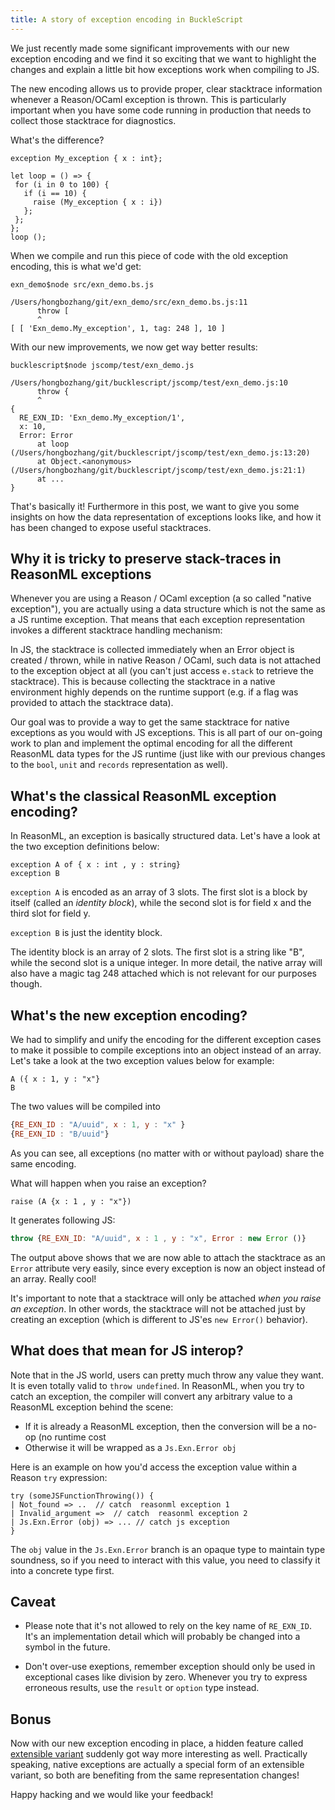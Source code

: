 ```yaml
---
title: A story of exception encoding in BuckleScript
---
```


We just recently made some significant improvements with our new exception encoding and we find it so exciting that we want to highlight the changes and explain a little bit how exceptions work when compiling to JS.

The new encoding allows us to provide proper, clear stacktrace information whenever a Reason/OCaml exception is thrown. This is particularly important when you have some code running in production that needs to collect those stacktrace for diagnostics.

What's the difference? 

```reasonml
exception My_exception { x : int};

let loop = () => {
 for (i in 0 to 100) {
   if (i == 10) {
     raise (My_exception { x : i})
   };
 };
};
loop ();
```

When we compile and run this piece of code with the old exception encoding, this is what we'd get:

```
exn_demo$node src/exn_demo.bs.js 

/Users/hongbozhang/git/exn_demo/src/exn_demo.bs.js:11
      throw [
      ^
[ [ 'Exn_demo.My_exception', 1, tag: 248 ], 10 ]
```

With our new improvements, we now get way better results:

```
bucklescript$node jscomp/test/exn_demo.js

/Users/hongbozhang/git/bucklescript/jscomp/test/exn_demo.js:10
      throw {
      ^
{
  RE_EXN_ID: 'Exn_demo.My_exception/1',
  x: 10,
  Error: Error
      at loop (/Users/hongbozhang/git/bucklescript/jscomp/test/exn_demo.js:13:20)
      at Object.<anonymous> (/Users/hongbozhang/git/bucklescript/jscomp/test/exn_demo.js:21:1)
      at ...
}
```

That's basically it! Furthermore in this post, we want to give you some insights on how the data representation of exceptions looks like, and how it has been changed to expose useful stacktraces.

## Why it is tricky to preserve stack-traces in ReasonML exceptions

Whenever you are using a Reason / OCaml exception (a so called "native exception"), you are actually using a data structure which is not the same as a JS runtime exception. That means that each exception representation invokes a different stacktrace handling mechanism:

In JS, the stacktrace is collected immediately when an Error object is created / thrown, while in native Reason / OCaml, such data is not attached to the exception object at all (you can't just access `e.stack` to retrieve the stacktrace). This is because collecting the stacktrace in a native environment highly depends on the runtime support (e.g. if a flag was provided to attach the stacktrace data).

Our goal was to provide a way to get the same stacktrace for native exceptions as you would with JS exceptions. This is all part of our on-going work to plan and implement the optimal encoding for all the different ReasonML data types for the JS runtime (just like with our previous changes to the `bool`, `unit` and `records` representation as well).

## What's the classical ReasonML exception encoding?

In ReasonML, an exception is basically structured data. Let's have a look at the two exception definitions below:

```reasonml
exception A of { x : int , y : string}
exception B
```

`exception A` is encoded as an array of 3 slots. The first slot is a block by itself (called an *identity block*), while the second slot is for field x and the third slot for field y.

`exception B` is just the identity block.

The identity block is an array of 2 slots. The first slot is a string like "B", while the second slot is a unique integer. 
In more detail, the native array will also have a magic tag 248 attached which is not relevant for our purposes though.

## What's the new exception encoding?

We had to simplify and unify the encoding for the different exception cases to make it possible to compile exceptions into an object instead of an array. Let's take a look at the two exception values below for example:

```reasonml
A ({ x : 1, y : "x"}
B
```

The two values will be compiled into

```js
{RE_EXN_ID : "A/uuid", x : 1, y : "x" }
{RE_EXN_ID : "B/uuid"}
```
As you can see, all exceptions (no matter with or without payload) share the same encoding.

What will happen when you raise an exception?

```reasonml
raise (A {x : 1 , y : "x"})
````

It generates following JS:

```js
throw {RE_EXN_ID: "A/uuid", x : 1 , y : "x", Error : new Error ()}
```

The output above shows that we are now able to attach the stacktrace as an `Error` attribute very easily, since every exception is now an object instead of an array. Really cool!

It's important to note that a stacktrace will only be attached *when you raise an exception*. In other words, the stacktrace will not be attached just by creating an exception (which is different to JS'es `new Error()` behavior).

## What does that mean for JS interop?

Note that in the JS world, users can pretty much throw any value they want. It is even totally valid to `throw undefined`. In ReasonML, when you try to catch an exception, the compiler will convert any arbitrary value to a ReasonML exception behind the scene:

- If it is already a ReasonML exception, then the conversion will be a no-op (no runtime cost
- Otherwise it will be wrapped as a `Js.Exn.Error obj`

Here is an example on how you'd access the exception value within a Reason `try` expression:

```reasonml
try (someJSFunctionThrowing()) {
| Not_found => ..  // catch  reasonml exception 1 
| Invalid_argument =>  // catch  reasonml exception 2
| Js.Exn.Error (obj) => ... // catch js exception
}
```

The `obj` value in the `Js.Exn.Error` branch is an opaque type to maintain type soundness, so if you need to interact with this value, you need to classify it into a concrete type first.

## Caveat

- Please note that it's not allowed to rely on the key name of `RE_EXN_ID`. It's an implementation detail which will probably be changed into a symbol in the future.

- Don't over-use exeptions, remember exception should only be used in exceptional cases like division by zero. Whenever you  try to express erroneous results, use the `result` or `option` type instead.

## Bonus

Now with our new exception encoding in place, a hidden feature called [extensible variant](https://caml.inria.fr/pub/docs/manual-ocaml/extensiblevariants.html) suddenly got way more interesting as well. Practically speaking, native exceptions are actually a special form of an extensible variant, so both are benefiting from the same representation changes!
 

Happy hacking and we would like your feedback!
